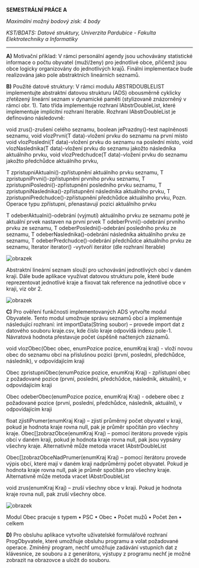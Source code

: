 **SEMESTRÁLNÍ PRÁCE A**

_Maximální možný bodový zisk: 4 body_

_KST/BDATS: Datové struktury, Univerzita Pardubice - Fakulta Elektrotechniky a Informatiky_

____

**A)** Motivační příklad:
V rámci personální agendy jsou uchovávány statistické informace o počtu obyvatel
(muži/ženy) pro jednotlivé obce, přičemž jsou obce logicky organizovány do jednotlivých
krajů. Finální implementace bude realizována jako pole abstraktních lineárních seznamů.

**B)** Použité datové struktury:
V rámci modulu ABSTRDOUBLELIST implementujte abstraktní datovou strukturu (ADS)
obousměrně cyklicky zřetězený lineární seznam v dynamické paměti (stylizovaně
znázorněný v rámci obr. 1). Tato třída implementuje rozhraní IAbstrDoubleList,
které implementuje implicitní rozhraní Iterable. Rozhraní IAbstrDoubleList je
definováno následovně:

void zrus()-zrušení celého seznamu,
boolean jePrazdny()-test naplněnosti seznamu,
void vlozPrvni(T data)-vložení prvku do seznamu na první místo
void vlozPosledni(T data)-vložení prvku do seznamu na poslední místo,
void vlozNaslednika(T data)-vložení prvku do seznamu jakožto následníka
aktuálního prvku,
void vlozPredchudce(T data)-vložení prvku do seznamu jakožto předchůdce
aktuálního prvku,

T zpristupniAktualni()-zpřístupnění aktuálního prvku seznamu,
T zpristupniPrvni()-zpřístupnění prvního prvku seznamu,
T zpristupniPosledni()-zpřístupnění posledního prvku seznamu,
T zpristupniNaslednika()-zpřístupnění následníka aktuálního prvku,
T zpristupniPredchudce()-zpřístupnění předchůdce aktuálního prvku,
Pozn. Operace typu zpřístupni, přenastavují pozici aktuálního prvku

T odeberAktualni()-odebrání (vyjmutí) aktuálního prvku ze seznamu poté je
aktuální prvek nastaven na první prvek
T odeberPrvni()-odebrání prvního prvku ze seznamu,
T odeberPosledni()-odebrání posledního prvku ze seznamu,
T odeberNaslednika()-odebrání následníka aktuálního prvku ze seznamu,
T odeberPredchudce()-odebrání předchůdce aktuálního prvku ze seznamu,
Iterator<T> iterator() -vytvoří iterátor (dle rozhraní Iterable)


![obrazek](https://github.com/user-attachments/assets/0cbc4e7f-ac53-4532-a7b8-52b027828316)

Abstraktní lineární seznam slouží pro uchovávání jednotlivých obcí v daném kraji. Dále
bude aplikace využívat datovou strukturu pole, které bude reprezentovat jednotlivé kraje a
fixovat tak reference na jednotlivé obce v kraji, viz obr 2.

![obrazek](https://github.com/user-attachments/assets/9c310ae8-131b-455d-92e7-772ff43eb8c2)

**C)** Pro ověření funkčnosti implementovaných ADS vytvořte modul Obyvatele. Tento modul
umožnuje správu seznamů obcí a implementuje následující rozhraní:
int importData(String soubor) – provede import dat z datového souboru
kraje.csv, kde číslo kraje odpovídá indexu pole-1. Návratová hodnota přestavuje počet
úspěšně načtených záznamů.

void vlozObec(Obec obec, enumPozice pozice, enumKraj kraj) -
vloží novou obec do seznamu obcí na příslušnou pozici (první, poslední, předchůdce,
následník), v odpovídajícím kraji

Obec zpristupniObec(enumPozice pozice, enumKraj Kraj) -
zpřístupní obec z požadované pozice (první, poslední, předchůdce, následník, aktuální),
v odpovídajícím kraji

Obec odeberObec(enumPozice pozice, enumKraj Kraj) - odebere
obec z požadované pozice (první, poslední, předchůdce, následník, aktuální),
v odpovídajícím kraji

float zjistiPrumer(enumKraj Kraj) – zjistí průměrný počet obyvatel
v kraji, pokud je hodnota kraje rovna null, pak je průměr spočítán pro všechny kraje.
Obec[]zobrazObce(enumKraj Kraj) – pomocí iterátoru provede výpis obcí
v daném kraji, pokud je hodnota kraje rovna null, pak jsou vypsány všechny kraje.
Alternativně může metoda vracet IAbstrDoubleList

Obec[]zobrazObceNadPrumer(enumKraj Kraj) – pomocí iterátoru provede
výpis obcí, které mají v daném kraji nadprůměrný počet obyvatel. Pokud je hodnota kraje
rovna null, pak je průměr spočítán pro všechny kraje. Alternativně může metoda vracet
IAbstrDoubleList

void zrus(enumKraj Kraj) – zruší všechny obce v kraji. Pokud je hodnota
kraje rovna null, pak zruší všechny obce.

![obrazek](https://github.com/user-attachments/assets/8504e73c-01a1-43e6-9127-3d9a6c5bcabb)

Modul Obec pracuje s typem
• PSC
• Obec
• Počet mužů
• Počet žen
• celkem

**D)** Pro obsluhu aplikace vytvořte uživatelské formulářové rozhraní ProgObyvatele, které
umožňuje obsluhu programu a volat požadované operace.
Zmíněný program, nechť umožňuje zadávání vstupních dat z klávesnice, ze souboru a
z generátoru, výstupy z programu nechť je možné zobrazit na obrazovce a uložit do souboru.



